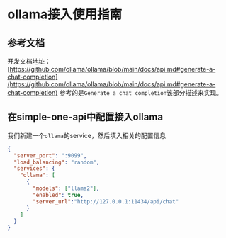 # ollama接入使用指南

## 参考文档

开发文档地址：[https://github.com/ollama/ollama/blob/main/docs/api.md#generate-a-chat-completion](https://github.com/ollama/ollama/blob/main/docs/api.md#generate-a-chat-completion)
参考的是`Generate a chat completion`该部分描述来实现。

## 在simple-one-api中配置接入ollama
我们新建一个`ollama`的service，然后填入相关的配置信息
```json
{
  "server_port": ":9099",
  "load_balancing": "random",
  "services": {
    "ollama": [
      {
        "models": ["llama2"],
        "enabled": true,
        "server_url":"http://127.0.0.1:11434/api/chat"
      }
    ]
  }
}

```
